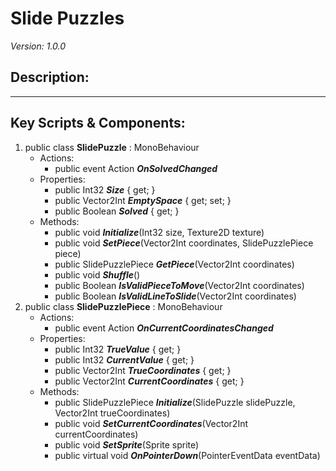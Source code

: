 # Slide Puzzles
*Version: 1.0.0*
## Description: 

---
## Key Scripts & Components: 
1. public class **SlidePuzzle** : MonoBehaviour
   * Actions: 
      * public event Action ***OnSolvedChanged*** 
   * Properties: 
      * public Int32 ***Size***  { get; }
      * public Vector2Int ***EmptySpace***  { get; set; }
      * public Boolean ***Solved***  { get; }
   * Methods: 
      * public void ***Initialize***(Int32 size, Texture2D texture)
      * public void ***SetPiece***(Vector2Int coordinates, SlidePuzzlePiece piece)
      * public SlidePuzzlePiece ***GetPiece***(Vector2Int coordinates)
      * public void ***Shuffle***()
      * public Boolean ***IsValidPieceToMove***(Vector2Int coordinates)
      * public Boolean ***IsValidLineToSlide***(Vector2Int coordinates)
1. public class **SlidePuzzlePiece** : MonoBehaviour
   * Actions: 
      * public event Action ***OnCurrentCoordinatesChanged*** 
   * Properties: 
      * public Int32 ***TrueValue***  { get; }
      * public Int32 ***CurrentValue***  { get; }
      * public Vector2Int ***TrueCoordinates***  { get; }
      * public Vector2Int ***CurrentCoordinates***  { get; }
   * Methods: 
      * public SlidePuzzlePiece ***Initialize***(SlidePuzzle slidePuzzle, Vector2Int trueCoordinates)
      * public void ***SetCurrentCoordinates***(Vector2Int currentCoordinates)
      * public void ***SetSprite***(Sprite sprite)
      * public virtual void ***OnPointerDown***(PointerEventData eventData)
